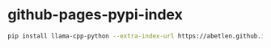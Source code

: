 # github-pages-pypi-index

```bash
pip install llama-cpp-python --extra-index-url https://abetlen.github.io/github-pages-pypi-index/whl/cpu/
```